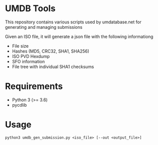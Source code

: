 # UMDB Tools

This repository contains various scripts used by umdatabase.net for generating and managing submissions

Given an ISO file, it will generate a json file with the following informationg
- File size
- Hashes (MD5, CRC32, SHA1, SHA256)
- ISO PVD Hexdump
- SFO information
- File tree with individual SHA1 checksums

# Requirements

- Python 3 (>= 3.6)
- pycdlib

# Usage

`python3 umdb_gen_submission.py <iso_file> [--out <output_file>]`
